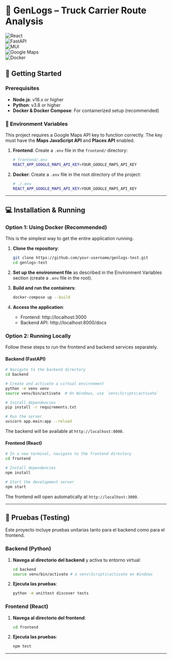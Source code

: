 # 🚚 GenLogs – Truck Carrier Route Analysis  

![React](https://img.shields.io/badge/React-18-blue?logo=react)  
![FastAPI](https://img.shields.io/badge/FastAPI-Backend-green?logo=fastapi)  
![MUI](https://img.shields.io/badge/MUI-Design-blue?logo=mui)  
![Google Maps](https://img.shields.io/badge/Google%20Maps-API-red?logo=googlemaps)  
![Docker](https://img.shields.io/badge/Docker-ready-blue?logo=docker)

## 🚀 Getting Started

### Prerequisites
- **Node.js**: v18.x or higher
- **Python**: v3.8 or higher
- **Docker & Docker Compose**: For containerized setup (recommended)

### 🔑 Environment Variables

This project requires a Google Maps API key to function correctly. The key must have the **Maps JavaScript API** and **Places API** enabled.

1.  **Frontend**: Create a `.env` file in the `frontend/` directory:
    ```bash
    # frontend/.env
    REACT_APP_GOOGLE_MAPS_API_KEY=YOUR_GOOGLE_MAPS_API_KEY
    ```

2.  **Docker**: Create a `.env` file in the root directory of the project:
    ```bash
    # ./.env
    REACT_APP_GOOGLE_MAPS_API_KEY=YOUR_GOOGLE_MAPS_API_KEY
    ```

---

## 💻 Installation & Running

### Option 1: Using Docker (Recommended)

This is the simplest way to get the entire application running.

1.  **Clone the repository**:
    ```sh
    git clone https://github.com/your-username/genlogs-test.git
    cd genlogs-test
    ```
2.  **Set up the environment file** as described in the Environment Variables section (create a `.env` file in the root).

3.  **Build and run the containers**:
    ```sh
    docker-compose up --build
    ```

4.  **Access the application**:
    - Frontend: http://localhost:3000
    - Backend API: http://localhost:8000/docs

### Option 2: Running Locally

Follow these steps to run the frontend and backend services separately.

#### Backend (FastAPI)
```sh
# Navigate to the backend directory
cd backend

# Create and activate a virtual environment
python -m venv venv
source venv/bin/activate  # On Windows, use `venv\Scripts\activate`

# Install dependencies
pip install -r requirements.txt

# Run the server
uvicorn app.main:app --reload
```
The backend will be available at `http://localhost:8000`.

#### Frontend (React)
```sh
# In a new terminal, navigate to the frontend directory
cd frontend

# Install dependencies
npm install

# Start the development server
npm start
```
The frontend will open automatically at `http://localhost:3000`.

---

## 🧪 Pruebas (Testing)

Este proyecto incluye pruebas unitarias tanto para el backend como para el frontend.

### Backend (Python)

1.  **Navega al directorio del backend** y activa tu entorno virtual:
    ```sh
    cd backend
    source venv/bin/activate # o venv\Scripts\activate en Windows
    ```
2.  **Ejecuta las pruebas**:
    ```sh
    python -m unittest discover tests
    ```

### Frontend (React)

1.  **Navega al directorio del frontend**:
    ```sh
    cd frontend
    ```
2.  **Ejecuta las pruebas**:
    ```sh
    npm test
    ```

---